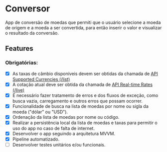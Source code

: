 # Conversor
App de conversão de moedas que permiti que o usuário selecione a moeda de origem e a moeda a ser convertida, para então inserir o valor e visualizar o resultado da conversão.

## Features

### Obrigatórias:

-   [X] As taxas de câmbio disponíveis devem ser obtidas da chamada de [API Supported Currencies (/list)](https://currencylayer.com/documentation)
-   [X] A cotação atual deve ser obtida da chamada de [API Real-time Rates (/live)](https://currencylayer.com/documentation)
-   [X] É necessário fazer tratamento de erros e dos fluxos de exceção, como busca vazia, carregamento e outros erros que possam ocorrer.
-   [X] Funcionalidade de busca na lista de moedas por nome ou sigla da moeda ("dólar" ou "USD").
-   [X] Ordenação da lista de moedas por nome ou código.
-   [X] Realizar a persistência local da lista de moedas e taxas para permitir o uso do app no caso de falta de internet.
-   [X] Desenvolver o app seguindo a arquitetura MVVM.
-   [X] Pipeline automatizado.
-   [ ] Desenvolver testes unitários e/ou funcionais.